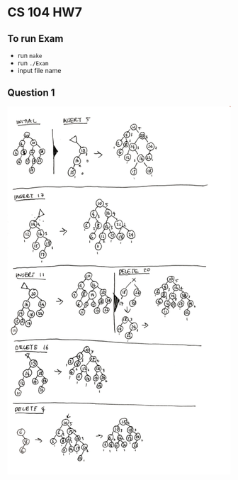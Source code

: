 # CS 104 HW7

## To run Exam
* run `make`
* run `./Exam`
* input file name

## Question 1
![Alt text](hw7q1.png)